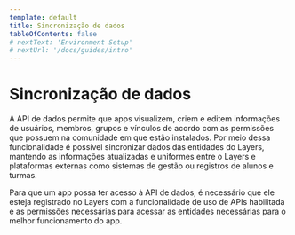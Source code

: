 ```yaml
---
template: default
title: Sincronização de dados
tableOfContents: false
# nextText: 'Environment Setup'
# nextUrl: '/docs/guides/intro'
---
```


# Sincronização de dados

A API de dados permite que apps visualizem, criem e editem informações de usuários, membros, grupos e vínculos de acordo com as permissões que possuem na comunidade em que estão instalados. Por meio dessa funcionalidade é possível sincronizar dados das entidades do Layers, mantendo as informações atualizadas e uniformes entre o Layers e plataformas externas como sistemas de gestão ou registros de alunos e turmas.

Para que um app possa ter acesso à API de dados, é necessário que ele esteja registrado no Layers com a funcionalidade de uso de APIs habilitada e as permissões necessárias para acessar as entidades necessárias para o melhor funcionamento do app.